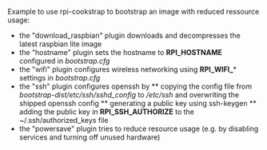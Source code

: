 
Example to use rpi-cookstrap to bootstrap an image with reduced
ressource usage:

* the "download_raspbian" plugin downloads and decompresses the
  latest raspbian lite image
* the "hostname" plugin sets the hostname to **RPI_HOSTNAME** configured
  in *bootstrap.cfg*
* the "wifi" plugin configures wireless networking using **RPI_WIFI_***
  settings in *bootstrap.cfg*
* the "ssh" plugin configures openssh by
** copying the config file from *bootstrap-dist/etc/ssh/sshd_config* to
   */etc/ssh* and overwriting the shipped openssh config
** generating a public key using ssh-keygen
** adding the public key in **RPI_SSH_AUTHORIZE** to the
   ~/.ssh/authorized_keys file
* the "powersave" plugin tries to reduce resource usage (e.g. by
  disabling services and turning off unused hardware)
